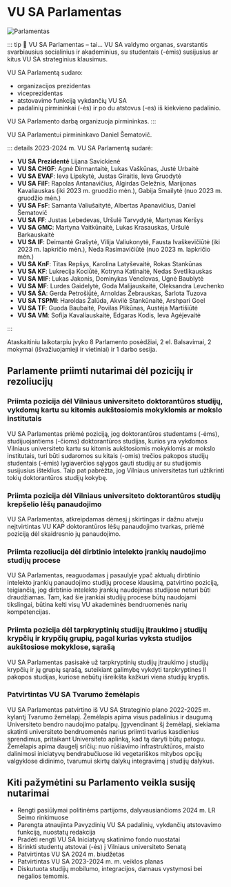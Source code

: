 # VU SA Parlamentas

![Parlamentas](/img/bendros-nuotraukos/Parlamentas.jpg)

::: tip 📖 VU SA Parlamentas – tai...
VU SA valdymo organas, svarstantis svarbiausius
socialinius ir akademinius, su studentais (-ėmis) susijusius ar kitus VU
SA strateginius klausimus.

VU SA Parlamentą sudaro:

- organizacijos prezidentas
- viceprezidentas
- atstovavimo funkciją vykdančių VU SA
- padalinių pirmininkai (-ės) ir po du atstovus (-es) iš kiekvieno padalinio.

VU SA Parlamento darbą organizuoja pirmininkas.
:::

VU SA Parlamentui pirmininkavo Daniel Šematovič.

::: details 2023-2024 m. VU SA Parlamentą sudarė:

- **VU SA Prezidentė** Lijana Savickienė
- **VU SA CHGF**: Agnė Dirmantaitė, Lukas Vaškūnas, Justė Urbaitė
- **VU SA EVAF**: Ieva Lipskytė, Justas Giraitis, Ieva Gruodytė
- **VU SA FilF**: Rapolas Antanavičius, Algirdas Geležnis, Marijonas Kavaliauskas (iki 2023 m. gruodžio mėn.), Gabija Smailytė (nuo 2023 m. gruodžio mėn.)
- **VU SA FsF**: Samanta Valiušaitytė, Albertas Apanavičius, Daniel Šematovič
- **VU SA FF**: Justas Lebedevas, Uršulė Tarvydytė, Martynas Keršys
- **VU SA GMC**: Martyna Vaitkūnaitė, Lukas Krasauskas, Uršulė Barkauskaitė
- **VU SA IF**: Deimantė Grašytė, Vilija Valiukonytė, Fausta Ivaškevičiūtė (iki 2023 m. lapkričio mėn.), Neda Rasimavičiūtė (nuo 2023 m. lapkričio mėn.)
- **VU SA KnF**: Titas Repšys, Karolina Latyševaitė, Rokas Stankūnas
- **VU SA KF**: Lukrecija Kociūtė, Kotryna Katinaitė, Nedas Svetlikauskas
- **VU SA MIF**: Lukas Jakonis, Dominykas Venclovas, Ugnė Baublytė
- **VU SA MF**: Lurdes Gaidelytė, Goda Malijauskaitė, Oleksandra Levchenko
- **VU SA ŠA**: Gerda Petrošiūtė, Arnoldas Žebrauskas, Šarlota Tuzova
- **VU SA TSPMI**: Haroldas Žalūda, Akvilė Stankūnaitė, Arshpari Goel
- **VU SA TF**: Guoda Baubaitė, Povilas Plikūnas, Austėja Martišiūtė
- **VU SA VM**: Sofija Kavaliauskaitė, Edgaras Kodis, Ieva Agėjevaitė

:::

Ataskaitiniu laikotarpiu įvyko 8 Parlamento posėdžiai, 2 el. Balsavimai, 2 mokymai (išvažiuojamieji ir vietiniai) ir 1 darbo sesija.

## Parlamente priimti nutarimai dėl pozicijų ir rezoliucijų

### Priimta pozicija dėl Vilniaus universiteto doktorantūros studijų, vykdomų kartu su kitomis aukštosiomis mokyklomis ar mokslo institutais

VU SA Parlamentas priėmė poziciją, jog doktorantūros studentams (-ėms), studijuojantiems (-čioms) doktorantūros studijas, kurios yra vykdomos Vilniaus universiteto kartu su kitomis aukštosiomis mokyklomis ar mokslo institutais, turi būti sudaromos su kitais (-omis) trečios pakopos studijų studentais (-ėmis) lygiaverčios sąlygos gauti studijų ar su studijomis susijusius išteklius. Taip pat pabrėžta, jog Vilniaus universitetas turi užtikrinti tokių doktorantūros studijų kokybę.

### Priimta pozicija dėl Vilniaus universiteto doktorantūros studijų krepšelio lėšų panaudojimo

VU SA Parlamentas, atkreipdamas dėmesį į skirtingas ir dažnu atveju neįtvirtintas VU KAP doktorantūros lėšų panaudojimo tvarkas, priėmė poziciją dėl skaidresnio jų panaudojimo.

### Priimta rezoliucija dėl dirbtinio intelekto įrankių naudojimo studijų procese

VU SA Parlamentas, reaguodamas į pasaulyje ypač aktualų dirbtinio intelekto įrankių panaudojimo studijų procese klausimą, patvirtino poziciją, teigiančią, jog dirbtinio intelekto įrankių naudojimas studijose neturi būti draudžiamas. Tam, kad šie įrankiai studijų procese būtų naudojami tikslingai, būtina kelti visų VU akademinės bendruomenės narių kompetencijas.

### Priimta pozicija dėl tarpkryptinių studijų įtraukimo į studijų krypčių ir krypčių grupių, pagal kurias vyksta studijos aukštosiose mokyklose, sąrašą

VU SA Parlamentas pasisakė už tarpkryptinių studijų įtraukimo į studijų krypčių ir jų grupių sąrašą, suteikiant galimybę vykdyti tarpkryptines II pakopos studijas, kuriose nebūtų išreikšta kažkuri viena studijų kryptis.

### Patvirtintas VU SA Tvarumo žemėlapis

VU SA Parlamentas patvirtino iš VU SA Strateginio plano 2022-2025 m. kylantį Tvarumo žemėlapį. Žemėlapis apima visus padalinius ir daugumą Universiteto bendro naudojimo patalpų. Įgyvendinant šį žemėlapį, siekiama skatinti universiteto bendruomenės narius priimti tvarius kasdienius sprendimus, pritaikant Universiteto aplinką, kad tą daryti būtų patogu. Žemėlapis apima daugelį sričių: nuo rūšiavimo infrastruktūros, maisto dalinimosi iniciatyvų bendrabučiuose iki vegetariškos mitybos opcijų valgyklose didinimo, tvarumui skirtų dalykų integravimą į studijų dalykus.

## Kiti pažymėtini su Parlamento veikla susiję nutarimai

- Rengti pasiūlymai politinėms partijoms, dalyvausiančioms 2024 m. LR Seimo rinkimuose
- Parengta atnaujinta Pavyzdinių VU SA padalinių, vykdančių atstovavimo funkciją, nuostatų redakcija
- Pradėti rengti VU SA Iniciatyvų skatinimo fondo nuostatai
- Išrinkti studentų atstovai (-ės) į Vilniaus universiteto Senatą
- Patvirtintas VU SA 2024 m. biudžetas
- Patvirtintas VU SA 2023-2024 m. m. veiklos planas
- Diskutuota studijų mobilumo, integracijos, darnaus vystymosi bei negalios temomis.

